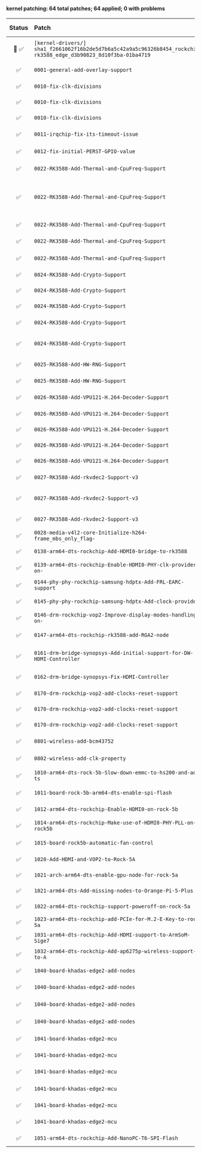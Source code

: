 #### kernel patching: 64 total patches; 64 applied; 0 with problems

| Status | Patch  | Diffstat Summary | Files patched | Author / Subject |
| :---:    | :---   | :---   | :---   | :---  |
|  🤖  ✅  | `[kernel-drivers/]` `sha1_f2661062f16b2de5d7b6a5c42a9a5c96326b8454_rockchip-rk3588_edge_d3b90823_8d10f3ba-01ba4719` | `(+0/-0)[]` | 136a285afcf7112033cda7b13a82e6e277a7c020 `?` | `Armbian Autopatcher` _[AUTOGEN] /armbian/cache/patch/kernel-drivers/sha1_f2661062f16b2de5d7b6a5c42a9a5c96326b8454_rockchip-rk3588_edge_d3b90823_8d10f3ba-01ba4719_ |
| ✅  | `0001-general-add-overlay-support` | `(+19/-2)[2M]` | cfd04e3dc9e86615f8c46f2485271dc32e658094 `Makefile.dtbinst`, `Makefile.lib` | `Paolo Sabatino` _compile .scr and install overlays in right path_ |
| ✅  | `0010-fix-clk-divisions` | `(+11/-0)[1M]` | 4af4e6522ef8b8d51791685033bc0beb18e319b4 `math.h` | `Sebastian Reichel` _math.h: add DIV_ROUND_UP_NO_OVERFLOW_ |
| ✅  | `0010-fix-clk-divisions` | `(+3/-3)[1M]` | ba4df649cdfa1ff6c58635e6a7500330ee1451e0 `clk-divider.c` | `Sebastian Reichel` _clk: divider: Fix divisor masking on 64 bit platforms_ |
| ✅  | `0010-fix-clk-divisions` | `(+2/-4)[1M]` | 028ab22c402a72f2303f474b5b091469a4e1f606 `clk-composite.c` | `Sebastian Reichel` _clk: composite: replace open-coded abs_diff()_ |
| ✅  | `0011-irqchip-fix-its-timeout-issue` | `(+72/-7)[1M]` | 41138aa8d1d1121c3bd9e6b665ea47f60d96e1ca `irq-gic-v3-its.c` | `Muhammed Efe Cetin` _irqchip/irq-gic-v3-its: fix its timeout issue for rk35xx boards_ |
| ✅  | `0012-fix-initial-PERST-GPIO-value` | `(+1/-1)[1M]` | 46c50fd807f46fd63c828f78d5702a43509d88cc `pcie-dw-rockchip.c` | `yangchaohong` _[ARCHEOLOGY] Fix PCIe for RK35xx+Fix ROCK5A PCIe device tree_ |
| ✅  | `0022-RK3588-Add-Thermal-and-CpuFreq-Support` | `(+147/-0)[1M]` | 2821b9c9a4d98d31f630d6cb6161e185e5c2016a `rk3588s.dtsi` | `Alexey Charkov` _arm64: dts: rockchip: add thermal zones information on RK3588_ |
| ✅  | `0022-RK3588-Add-Thermal-and-CpuFreq-Support` | `(+32/-0)[8M]` | 0b2396fe8880cdabd132db2054c4bf24ff14d993 `rk3588-armsom-sige7.dts`, `rk3588-edgeble-neu6a-common.dtsi`, `rk3588-evb1-v10.dts`, `rk3588-ok3588-c.dts`, `rk3588-rock-5b.dts`, `rk3588-toybrick-x0.dts`, `rk3588-turing-rk1.dtsi`, `rk3588s-rock-5a.dts` | `Alexey Charkov` _arm64: dts: rockchip: enable thermal management on all RK3588 boards_ |
| ✅  | `0022-RK3588-Add-Thermal-and-CpuFreq-Support` | `(+13/-1)[1M]` | 1a4238ba22793e81a81cc10d88bc51879fe2e0f6 `rk3588s.dtsi` | `Alexey Charkov` _arm64: dts: rockchip: add passive GPU cooling on RK3588_ |
| ✅  | `0022-RK3588-Add-Thermal-and-CpuFreq-Support` | `(+24/-0)[2M]` | b9e6bca2cdec140924c5ccdb18022157d4e0fd25 `rk3588-evb1-v10.dts`, `rk3588-quartzpro64.dts` | `Alexey Charkov` _arm64: dts: rockchip: Add CPU/memory regulator coupling for RK3588_ |
| ✅  | `0022-RK3588-Add-Thermal-and-CpuFreq-Support` | `(+122/-0)[1M]` | 9ac9fd0bc0dfd4a660a0708f25a3ba6933602bda `rk3588s.dtsi` | `Alexey Charkov` _arm64: dts: rockchip: Add OPP data for CPU cores on RK3588_ |
| ✅  | `0024-RK3588-Add-Crypto-Support` | `(+65/-0)[1A]` | 094f1570dce247209f8cbcb1695ff0b774d04562 `rockchip,rk3588-crypto.yaml` | `Corentin Labbe` _dt-bindings: crypto: add support for rockchip,crypto-rk3588_ |
| ✅  | `0024-RK3588-Add-Crypto-Support` | `(+12/-0)[1M]` | bbb3644a4467f9d8ab305d8afb22294e9a6ac4d7 `rk3588s.dtsi` | `Corentin Labbe` _ARM64: dts: rk3588: add crypto node_ |
| ✅  | `0024-RK3588-Add-Crypto-Support` | `(+12/-0)[1M]` | 5b20a1f1f8d562ee1b9ba9b879d4028f9b8ec354 `rk356x.dtsi` | `Corentin Labbe` _ARM64: dts: rk356x: add crypto node_ |
| ✅  | `0024-RK3588-Add-Crypto-Support` | `(+34/-76)[2M]` | 0b719041c75bddbf3bb85d54728be7b9a7c1e6ce `rockchip,rk3588-cru.h`, `rst-rk3588.c` | `Corentin Labbe` _reset: rockchip: secure reset must be used by SCMI_ |
| ✅  | `0024-RK3588-Add-Crypto-Support` | `(+1939/-0)[2M, 4A]` | 3bdd71dd80b216c727ae44cc40b720217559f9d1 `rk2_crypto.c`, `rk2_crypto_skcipher.c`, `rk2_crypto_ahash.c`, `rk2_crypto.h`, `Kconfig`, `Makefile` | `Corentin Labbe` _crypto: rockchip: add rk3588 driver_ |
| ✅  | `0025-RK3588-Add-HW-RNG-Support` | `(+588/-0)[2M, 1A]` | 10b691a32a7bcc0681a00081a7d4e9dd9be19c68 `rockchip-rng.c`, `Kconfig`, `Makefile` | `Muhammed Efe Cetin` _hwrng: rockchip: Add support for Rockchip HW RNG_ |
| ✅  | `0025-RK3588-Add-HW-RNG-Support` | `(+10/-0)[1M]` | 6c3622157398e6fafc663fa5120b268d8bac4516 `rk3588s.dtsi` | `Muhammed Efe Cetin` _arm64: dts: Add HW RNG support to RK3588S_ |
| ✅  | `0026-RK3588-Add-VPU121-H.264-Decoder-Support` | `(+1/-0)[1M]` | ffed441ce75e8798b3962b8a78c6a9fad43abe14 `rockchip,rk3568-vepu.yaml` | `Sebastian Reichel` _media: dt-bindings: rk3568-vepu: Add RK3588 VEPU121_ |
| ✅  | `0026-RK3588-Add-VPU121-H.264-Decoder-Support` | `(+37/-0)[1M]` | 9fff85b9aba7a6830f212272917bc07fbd33b6db `hantro_drv.c` | `Sebastian Reichel` _media: hantro: Disable multicore support_ |
| ✅  | `0026-RK3588-Add-VPU121-H.264-Decoder-Support` | `(+1/-0)[1M]` | 7f1ded07c89920979d82644a743040eadb17394c `hantro_drv.c` | `Sebastian Reichel` _media: hantro: Add RK3588 VEPU121_ |
| ✅  | `0026-RK3588-Add-VPU121-H.264-Decoder-Support` | `(+80/-0)[1M]` | 531cc43a8adc4c2f8f08d1a399d4af1c62b7f720 `rk3588s.dtsi` | `Sebastian Reichel` _arm64: dts: rockchip: Add VEPU121 to RK3588_ |
| ✅  | `0026-RK3588-Add-VPU121-H.264-Decoder-Support` | `(+22/-0)[1M]` | 1d9cfff780af69c2dc757fa837cc93780ae253e3 `rk3588s.dtsi` | `Sebastian Reichel` _arm64: dts: rockchip: Add VPU121 support for RK3588_ |
| ✅  | `0027-RK3588-Add-rkvdec2-Support-v3` | `(+510/-499)[1M, 1A]` | 53b7aaf52de79bdafb4c01649462105e0195fd47 `rkvdec-h264-cabac.h`, `rkvdec-h264.c` | `Detlev Casanova` _media: rockchip: Move H264 CABAC table to header file_ |
| ✅  | `0027-RK3588-Add-rkvdec2-Support-v3` | `(+2496/-0)[2M, 7A]` | 16b0813a271507616640237359353c2c9764cd19 `rkvdec2.c`, `rkvdec2-h264.c`, `rkvdec2-regs.h`, `rkvdec2.h`, `Kconfig`, `TODO`, `Makefile` | `Detlev Casanova` _media: rockchip: Introduce the rkvdec2 driver_ |
| ✅  | `0027-RK3588-Add-rkvdec2-Support-v3` | `(+48/-0)[1M]` | 85c2b13dbe77a54b93736592fe184f2668f9739e `rk3588s.dtsi` | `Detlev Casanova` _arm64: dts: rockchip: Add rkvdec2 Video Decoder on rk3588(s)_ |
| ✅  | `0028-media-v4l2-core-Initialize-h264-frame_mbs_only_flag-` | `(+13/-0)[1M]` | a54b00eb972d8b840dd86f35aa6fdef364d3bc70 `v4l2-ctrls-core.c` | `amazingfate` _media: v4l2-core: Initialize h264 frame_mbs_only_flag as 1_ |
| ✅  | `0138-arm64-dts-rockchip-Add-HDMI0-bridge-to-rk3588` | `(+55/-0)[1M]` | 79c81d0dc9c72c99f80076988bbe287d321f10e8 `rk3588s.dtsi` | `Cristian Ciocaltea` _arm64: dts: rockchip: Add HDMI0 bridge to rk3588_ |
| ✅  | `0139-arm64-dts-rockchip-Enable-HDMI0-PHY-clk-provider-on-` | `(+1/-0)[1M]` | ac29f2dde2cfc137944900e6208f5588928c16ff `rk3588s.dtsi` | `Cristian Ciocaltea` _arm64: dts: rockchip: Enable HDMI0 PHY clk provider on rk3588_ |
| ✅  | `0144-phy-phy-rockchip-samsung-hdptx-Add-FRL-EARC-support` | `(+431/-3)[1M]` | b1b12f8fb06499ad01b84c487f3228d1b2402ca8 `phy-rockchip-samsung-hdptx.c` | `Cristian Ciocaltea` _phy: phy-rockchip-samsung-hdptx: Add FRL & EARC support_ |
| ✅  | `0145-phy-phy-rockchip-samsung-hdptx-Add-clock-provider` | `(+143/-5)[1M]` | fbe8f60532e8d77849c00de0d1576266d04e8018 `phy-rockchip-samsung-hdptx.c` | `Cristian Ciocaltea` _phy: phy-rockchip-samsung-hdptx: Add clock provider_ |
| ✅  | `0146-drm-rockchip-vop2-Improve-display-modes-handling-on-` | `(+552/-1)[1M]` | 253f8688cf0eb78aae48de03316cabb3ca859ef6 `rockchip_drm_vop2.c` | `Cristian Ciocaltea` _drm/rockchip: vop2: Improve display modes handling on rk3588_ |
| ✅  | `0147-arm64-dts-rockchip-rk3588-add-RGA2-node` | `(+11/-0)[1M]` | e1c68c3c23f507b69e0d5f6fa045afbbc0210fdc `rk3588s.dtsi` | `Muhammed Efe Cetin` _arm64: dts: rockchip: rk3588: add VDPU and RGA2 nodes_ |
| ✅  | `0161-drm-bridge-synopsys-Add-initial-support-for-DW-HDMI-Controller` | `(+6102/-66)[5M, 2A]` | cea8c8aaafb950ca0af92c91361c2ae6d36dadb6 `dw_hdmi-rockchip.c`, `dw-hdmi-qp.c`, `dw-hdmi-qp.h`, `dw_hdmi.h`, `dw-hdmi.c`, `dw-hdmi.h`, `Makefile` | `Cristian Ciocaltea` _[WIP] drm/bridge: synopsys: Add initial support for DW HDMI QP TX Controller_ |
| ✅  | `0162-drm-bridge-synopsys-Fix-HDMI-Controller` | `(+1/-0)[1M]` | 96d86ede7eab65566bdbea407c671f4b720f1e52 `dw-hdmi-qp.c` | `ColorfulRhino` _Fix HDMI controller patch at drivers/gpu/drm/bridge/synopsys/dw-hdmi-qp.c_ |
| ✅  | `0170-drm-rockchip-vop2-add-clocks-reset-support` | `(+30/-0)[1M]` | b3844cd02221e200ad94a5af50d2240096ca4234 `rockchip_drm_vop2.c` | `Detlev Casanova` _vop2: Add clock resets support_ |
| ✅  | `0170-drm-rockchip-vop2-add-clocks-reset-support` | `(+8/-0)[1M]` | f2ced9a4a0ff85fcbf54157cec3181b1fc29bebd `rk3588s.dtsi` | `Detlev Casanova` _arm64: dts: rockchip: Add VOP clock resets for rk3588s_ |
| ✅  | `0170-drm-rockchip-vop2-add-clocks-reset-support` | `(+27/-0)[1M]` | 22a07759dc0ae89ff1731c7724d735a5b0717d3c `rockchip-vop2.yaml` | `Detlev Casanova` _dt-bindings: display: vop2: Add VP clock resets_ |
| ✅  | `0801-wireless-add-bcm43752` | `(+6/-1)[2M]` | 843369132bc28f2e0c8b8915dd0a93501495f97a `pcie.c`, `brcm_hw_ids.h` | `Ondrej Jirman` _net: wireless: brcmfmac: Add support for AP6275P_ |
| ✅  | `0802-wireless-add-clk-property` | `(+10/-0)[1M]` | ed2bfbe66f87970d59c36e0ca85b9f3a976574df `pcie.c` | `Ondrej Jirman` _net: wireless: brcmfmac: Add optional 32k clock enable support_ |
| ✅  | `1010-arm64-dts-rock-5b-Slow-down-emmc-to-hs200-and-add-ts` | `(+5/-2)[1M]` | c455da1d74b6399d7f2bd96b9f58f82b54610054 `rk3588-rock-5b.dts` | `amazingfate` _arm64: dts: rock-5b: Slow down emmc to hs200 and add tsadc node_ |
| ✅  | `1011-board-rock-5b-arm64-dts-enable-spi-flash` | `(+27/-0)[1M]` | 30e0bd4193f6fb042da53358154020c9c9739f43 `rk3588-rock-5b.dts` | `lanefu` _rock-5b enable SPI flash in device tree arch/arm64/boot/dts/rockchip/rk3588-rock-5b.dts_ |
| ✅  | `1012-arm64-dts-rockchip-Enable-HDMI0-on-rock-5b` | `(+30/-0)[1M]` | 5ca218853bdc0bb7985674e7093bed9decc8953d `rk3588-rock-5b.dts` | `Cristian Ciocaltea` _arm64: dts: rockchip: Enable HDMI0 on rock-5b_ |
| ✅  | `1014-arm64-dts-rockchip-Make-use-of-HDMI0-PHY-PLL-on-rock5b` | `(+5/-0)[1M]` | 3c1fe0aea75117dbeef0a17609418296394f9443 `rk3588-rock-5b.dts` | `Cristian Ciocaltea` _arm64: dts: rockchip: Make use of HDMI0 PHY PLL on rock-5b_ |
| ✅  | `1015-board-rock5b-automatic-fan-control` | `(+29/-1)[1M]` | 135b0412af4b89220b5f3519d0992acd3f7ee1a6 `rk3588-rock-5b.dts` | `Alexey Charkov` _arm64: dts: rockchip: enable automatic fan control on Rock 5B_ |
| ✅  | `1020-Add-HDMI-and-VOP2-to-Rock-5A` | `(+30/-0)[1M]` | fd2894704cc568ef212b85e8070644b7e23b0e76 `rk3588s-rock-5a.dts` | `Muhammed Efe Cetin` _Add HDMI and VOP2 to Rock 5A_ |
| ✅  | `1021-arch-arm64-dts-enable-gpu-node-for-rock-5a` | `(+6/-0)[1M]` | f3438b4159d07ed27b839d2ff638ac58dfe87f02 `rk3588s-rock-5a.dts` | `amazingfate` _arch: arm64: dts: enable gpu node for rock-5a_ |
| ✅  | `1021-arm64-dts-Add-missing-nodes-to-Orange-Pi-5-Plus` | `(+181/-1)[1M]` | 775d16e095076709dfa6084c775e3b7d505c959e `rk3588-orangepi-5-plus.dts` | `Muhammed Efe Cetin` _arm64: dts: Add missing nodes to Orange Pi 5 Plus_ |
| ✅  | `1022-arm64-dts-rockchip-support-poweroff-on-rock-5a` | `(+2/-0)[1M]` | 646865cc04c26516c3b016c353cd8f56139b1427 `rk3588s-rock-5a.dts` | `amazingfate` _arm64: dts: rockchip: support poweroff on rock-5a_ |
| ✅  | `1023-arm64-dts-rockchip-add-PCIe-for-M.2-E-Key-to-rock-5a` | `(+9/-0)[1M]` | 0f16d00b0623c5ed23238e4bd1105af76ca454ea `rk3588s-rock-5a.dts` | `amazingfate` _arm64: dts: rockchip: add PCIe for M.2 E-Key to rock-5a_ |
| ✅  | `1031-arm64-dts-rockchip-Add-HDMI-support-to-ArmSoM-Sige7` | `(+30/-0)[1M]` | 56ff300028382b8e4c10c2fdb0dbb3dee78ac1ad `rk3588-armsom-sige7.dts` | `Jianfeng Liu` _arm64: dts: rockchip: Add HDMI support to ArmSoM Sige7_ |
| ✅  | `1032-arm64-dts-rockchip-Add-ap6275p-wireless-support-to-A` | `(+16/-0)[1M]` | 778f2b7c3d60cb43ab05701d1f0cdd6eea276bc6 `rk3588-armsom-sige7.dts` | `Jianfeng Liu` _arm64: dts: rockchip: Add ap6275p wireless support to ArmSoM Sige7_ |
| ✅  | `1040-board-khadas-edge2-add-nodes` | `(+120/-0)[1M]` | 981dd538f8020e937c12602913b3e414249c20f2 `rk3588s-khadas-edge2.dts` | `Muhammed Efe Cetin` _arm64: dts: rockchip: Add USB-C to Khadas Edge 2_ |
| ✅  | `1040-board-khadas-edge2-add-nodes` | `(+9/-0)[1M]` | 4dca65dfb5439bbe26838df986ed5c77eaac73fa `rk3588s-khadas-edge2.dts` | `Muhammed Efe Cetin` _arm64: dts: rockchip: Add bluetooth rfkill to Khadas Edge 2_ |
| ✅  | `1040-board-khadas-edge2-add-nodes` | `(+36/-0)[1M]` | 93d1a432f7dacbfe2dbc870e34b3ab5853f0ca54 `rk3588s-khadas-edge2.dts` | `Muhammed Efe Cetin` _arm64: dts: rockchip: Add HDMI & VOP2 to Khadas Edge 2_ |
| ✅  | `1040-board-khadas-edge2-add-nodes` | `(+17/-0)[1M]` | 07ab84f1f0ce1ed8b3b2fec154a3c4ea95c962fb `rk3588s-khadas-edge2.dts` | `Muhammed Efe Cetin` _arm64: dts: rockchip: Add AP6275P wireless support to Khadas Edge 2_ |
| ✅  | `1041-board-khadas-edge2-mcu` | `(+30/-2)[2M]` | 41b4c56933814b5bf2c0131c982ba20995d8eeca `khadas-mcu.h`, `khadas-mcu.c` | `Muhammed Efe Cetin` _mfd: khadas-mcu: add Edge2 registers_ |
| ✅  | `1041-board-khadas-edge2-mcu` | `(+0/-11)[1M]` | 720de72016c04a8950efc326dc04f311e40ada0c `khadas-mcu.c` | `Muhammed Efe Cetin` _mfd: khadas-mcu: drop unused code_ |
| ✅  | `1041-board-khadas-edge2-mcu` | `(+73/-4)[1M]` | a35f6aac208aaf3ccba5a7b6388c63167c547a35 `khadas_mcu_fan.c` | `Muhammed Efe Cetin` _thermal: khadas_mcu_fan: add support for Khadas Edge 2_ |
| ✅  | `1041-board-khadas-edge2-mcu` | `(+6/-1)[1M]` | a2681973dbd7480001337c2e3e0278a4c2423a0f `khadas,mcu.yaml` | `Muhammed Efe Cetin` _dt-bindings: mfd: khadas-mcu: add cooling-levels property_ |
| ✅  | `1041-board-khadas-edge2-mcu` | `(+7/-0)[1M]` | 88f792ff7b216d7d548bb7294959a090d582b8c4 `rk3588s-khadas-edge2.dts` | `Muhammed Efe Cetin` _arm64: dts: rockchip: Add MCU to Khadas Edge 2_ |
| ✅  | `1041-board-khadas-edge2-mcu` | `(+56/-0)[1M]` | c803c3dee9d24af3cf0d89b8868e8f0544f371ba `rk3588s-khadas-edge2.dts` | `Muhammed Efe Cetin` _arm64: dts: rockchip: Add automatic fan control to Khadas Edge 2_ |
| ✅  | `1051-arm64-dts-rockchip-Add-NanoPC-T6-SPI-Flash` | `(+14/-0)[1M]` | 5cb662e4a891d5fc2b629826d3e4c1602e9beaf2 `rk3588-nanopc-t6.dts` | `Ricardo Pardini` _arm64: dts: rockchip: Add NanoPC T6 SPI Flash_ |


